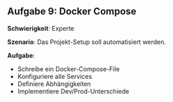 ## Aufgabe 9: Docker Compose

**Schwierigkeit**: Experte  

**Szenario**: Das Projekt-Setup soll automatisiert werden.  

**Aufgabe**:

- Schreibe ein Docker-Compose-File
- Konfiguriere alle Services
- Definiere Abhängigkeiten
- Implementiere Dev/Prod-Unterschiede
